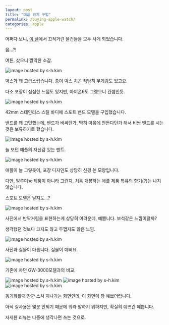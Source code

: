 ```yaml
---
layout: post
title: "애플 워치 구입"
permalink: /buying-apple-watch/
categories: apple
---
```

어쩌다 보니, [이 글](https://blog.niceb5y.net/thought-of-iphone6-and-apple-watch/)에서 끄적거린 물건들을 모두 사게 되었습니다.

음...?!

여튼, 샀으니 짤막한 소감.

<img src="https://img.blog.niceb5y.net/4kUltbsB-.jpg" alt="image hosted by s-h.kim" class="w-full" data-action="zoom">

박스가 꽤 고급스럽습니다. 종이 박스 치곤 적당히 무게감도 있고요.

다소 포장이 심심한 느낌도 있지만, 아이폰6도 그랬으니 컨셉인듯.

<img src="https://img.blog.niceb5y.net/VJ74YWoSb.jpg" alt="image hosted by s-h.kim" class="w-full" data-action="zoom">

42mm 스테인리스 스틸 바디에 스포트 밴드 모델을 구입했습니다.

밴드를 꽤 고민했는데, 밴드가 비싸던가, 딱히 마음에 안든다던가 해서 비싼 밴드를 시는 것은 보류하기로 했습니다.

<img src="https://img.blog.niceb5y.net/4k28FWjSb.jpg" alt="image hosted by s-h.kim" class="w-full" data-action="zoom">

늘 보던 애플의 자신감 있는 멘트.

<img src="https://img.blog.niceb5y.net/N1yYFZoBb.jpg" alt="image hosted by s-h.kim" class="w-full" data-action="zoom">

애플이 늘 그렇듯이, 포장 디자인도 상당히 신경 쓴 모양입니다.

다만, 알루미늄 제품이 아니라 그런지, 처음 개봉하는 애플 제품 특유의 향기(?)는 나지 않습니다.

스포트 모델은 날지도...?

<img src="https://img.blog.niceb5y.net/E16sF-oH-.jpg" alt="image hosted by s-h.kim" class="w-full" data-action="zoom">

사진에서 반짝거림을 표현하는게 상당히 어려운데, 예쁩니다. 보석같은 느낌이랄까?

생각했던 것보다 크지도 않고 두껍지도 않은 느낌.

<img src="https://img.blog.niceb5y.net/V1YaY-or-.jpg" alt="image hosted by s-h.kim" class="w-full" data-action="zoom">

사진과 실물이 다릅니다. 실물이 예뻐요.

<img src="https://img.blog.niceb5y.net/VkVgcWsr-.jpg" alt="image hosted by s-h.kim" class="w-full" data-action="zoom">

기존에 차던 GW-3000모델과의 비교.

<img src="https://img.blog.niceb5y.net/4ycEcWsH-.jpg" alt="image hosted by s-h.kim" class="w-full" data-action="zoom">

<img src="https://img.blog.niceb5y.net/N15r5ZjBW.jpg" alt="image hosted by s-h.kim" class="w-full" data-action="zoom">

<img src="https://img.blog.niceb5y.net/N1YUc-jHZ.jpg" alt="image hosted by s-h.kim" class="w-full" data-action="zoom">

동기화할때 잠깐 스쳐 지나가는 화면인데, 이 화면이 참 예쁘더랍니다.

아직 실사용은 몇분 안되기 때문에 뭐라 말하기 뭐하지만, 확실히 예쁘긴 예쁩니다.

자세한 리뷰는 나중에 생각나면 쓰는 것으로.
